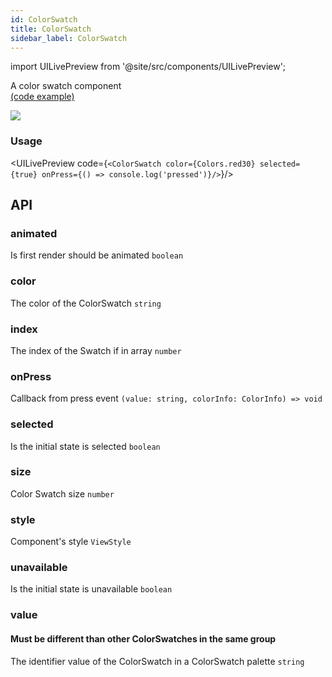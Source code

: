 ```yaml
---
id: ColorSwatch
title: ColorSwatch
sidebar_label: ColorSwatch
---
```


import UILivePreview from '@site/src/components/UILivePreview';

A color swatch component  
[(code example)](https://github.com/wix/react-native-ui-lib/blob/master/demo/src/screens/componentScreens/ColorPickerScreen.tsx)
<div style={{display: 'flex', flexDirection: 'row', overflowX: 'auto', maxHeight: '500px', alignItems: 'center'}}><img style={{maxHeight: '420px'}} src={'https://github.com/wix/react-native-ui-lib/blob/master/demo/showcase/ColorPalette/ColorPalette.gif?raw=true'}/>

</div>

### Usage
<UILivePreview code={`<ColorSwatch color={Colors.red30} selected={true} onPress={() => console.log('pressed')}/>`}/>

## API
### animated
Is first render should be animated
`boolean ` 

### color
The color of the ColorSwatch
`string ` 

### index
The index of the Swatch if in array
`number ` 

### onPress
Callback from press event
`(value: string, colorInfo: ColorInfo) => void ` 

### selected
Is the initial state is selected
`boolean ` 

### size
Color Swatch size
`number ` 

### style
Component's style
`ViewStyle ` 

### unavailable
Is the initial state is unavailable
`boolean ` 

### value
#### Must be different than other ColorSwatches in the same group
The identifier value of the ColorSwatch in a ColorSwatch palette
`string ` 



